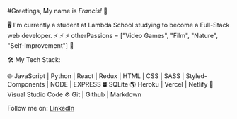 
#Greetings, My name is *Francis!* 👋

🖥  I'm currently a student at Lambda School studying to become a Full-Stack web developer. ⚡ ⚡ ⚡ otherPassions = ["Video Games", "Film", "Nature", "Self-Improvement"] 🌱

🛠 My Tech Stack:

🌐 JavaScript | Python | React | Redux | HTML | CSS | SASS | Styled-Components | NODE | EXPRESS 🛢 SQLite 🌎 Heroku | Vercel | Netlify 🔧 Visual Studio Code ⚙️ Git | Github | Markdown

Follow me on: [LinkedIn](https://www.linkedin.com/in/francisbonacic)

